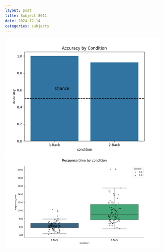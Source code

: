 ```yaml
---
layout: post
title: Subject 8011
date: 2024-12-14
categories: subjects
---
```


![](data/8011/run-3/8011_ATS_acc.png)
![](data/8011/run-3/8011_ATS_rt.png)
